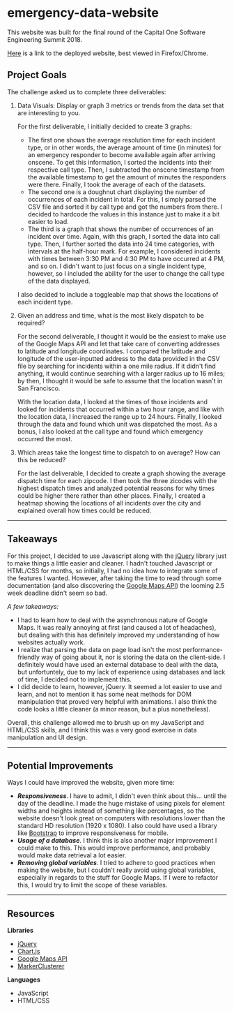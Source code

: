 # emergency-data-website
This website was built for the final round of the Capital One Software Engineering Summit 2018. 

[Here](https://katherinekolman.github.io/sffd-analytics/) is a link to the deployed website, best viewed in Firefox/Chrome.

## Project Goals

The challenge asked us to complete three deliverables:

1. Data Visuals: Display or graph 3 metrics or trends from the data set that are interesting to you.

    For the first deliverable, I initially decided to create 3 graphs: 
    - The first one shows the average resolution time for each incident type, or in other words, the average amount of time (in minutes) for an emergency responder to become available again after arriving onscene. To get this information, I sorted the incidents into their respective call type. Then, I subtracted the onscene timestamp from the available timestamp to get the amount of minutes the responders were there. Finally, I took the average of each of the datasets.
    - The second one is a doughnut chart displaying the number of occurrences of each incident in total. For this, I simply parsed the CSV file and sorted it by call type and got the numbers from there. I decided to hardcode the values in this instance just to make it a bit easier to load.
    - The third is a graph that shows the number of occurrences of an incident over time. Again, with this graph, I sorted the data into call type. Then, I further sorted the data into 24 time categories, with intervals at the half-hour mark. For example, I considered incidents with times between 3:30 PM and 4:30 PM to have occurred at 4 PM, and so on. I didn't want to just focus on a single incident type, however, so I included the ability for the user to change the call type of the data displayed.
   
    I also decided to include a toggleable map that shows the locations of each incident type.
    
2. Given an address and time, what is the most likely dispatch to be required?

    For the second deliverable, I thought it would be the easiest to make use of the Google Maps API and let that take care of converting addresses to latitude and longitude coordinates. I compared the latitude and longitude of the user-inputted address to the data provided in the CSV file by searching for incidents within a one mile radius. If it didn't find anything, it would continue searching with a larger radius up to 16 miles; by then, I thought it would be safe to assume that the location wasn't in San Francisco. 
    
    With the location data, I looked at the times of those incidents and looked for incidents that occurred within a two hour range, and like with the location data, I increased the range up to 24 hours. Finally, I looked through the data and found which unit was dispatched the most. As a bonus, I also looked at the call type and found which emergency occurred the most. 
    
3. Which areas take the longest time to dispatch to on average? How can this be reduced?
    
    For the last deliverable, I decided to create a graph showing the average dispatch time for each zipcode. I then took the three zicodes with the highest dispatch times and analyzed potential reasons for why times could be higher there rather than other places. Finally, I created a heatmap showing the locations of all incidents over the city and explained overall how times could be reduced.
    
___
## Takeaways
For this project, I decided to use Javascript along with the [jQuery](https://jquery.com/) library just to make things a little easier and cleaner. I hadn't touched Javascript or HTML/CSS for months, so initially, I had no idea how to integrate some of the features I wanted. However, after taking the time to read through some documentation (and also discovering the [Google Maps API](https://developers.google.com/maps/documentation/javascript/)) the looming 2.5 week deadline didn't seem so bad. 

*A few takeaways:*
- I had to learn how to deal with the asynchronous nature of Google Maps. It was really annoying at first (and caused a lot of headaches), but dealing with this has definitely improved my understanding of how websites actually work.
- I realize that parsing the data on page load isn't the most performance-friendly way of going about it, nor is storing the data on the client-side. I definitely would have used an external database to deal with the data, but unfortuntely, due to my lack of experience using databases and lack of time, I decided not to implement this.
- I did decide to learn, however, jQuery. It seemed a lot easier to use and learn, and not to mention it has some neat methods for DOM manipulation that proved very helpful with animations. I also think the code looks a little cleaner (a minor reason, but a plus nonetheless). 

Overall, this challenge allowed me to brush up on my JavaScript and HTML/CSS skills, and I think this was a very good exercise in data manipulation and UI design.

___
## Potential Improvements
Ways I could have improved the website, given more time:
- __*Responsiveness*__. I have to admit, I didn't even think about this... until the day of the deadline. I made the huge mistake of using pixels for element widths and heights instead of something like percentages, so the website doesn't look great on computers with resolutions lower than the standard HD resolution (1920 x 1080). I also could have used a library like [Bootstrap](https://getbootstrap.com/) to improve responsiveness for mobile.
- __*Usage of a database*__. I think this is also another major improvement I could make to this. This would improve performance, and probably would make data retrieval a lot easier.
- __*Removing global variables*__. I tried to adhere to good practices when making the website, but I couldn't really avoid using global variables, especially in regards to the stuff for Google Maps. If I were to refactor this, I would try to limit the scope of these variables.
___
## Resources
__Libraries__
- [jQuery](https://jquery.com/)
- [Chart.js](https://github.com/chartjs/Chart.js)
- [Google Maps API](https://developers.google.com/maps/documentation/javascript/)
- [MarkerClusterer](https://github.com/googlemaps/v3-utility-library/tree/master/markerclusterer) 

__Languages__
- JavaScript
- HTML/CSS
